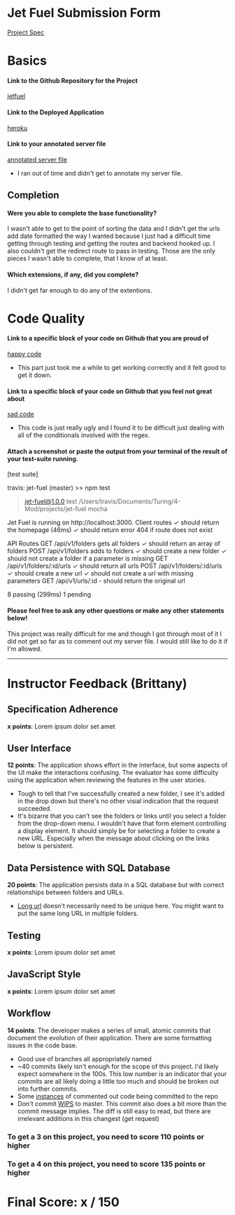 # Jet Fuel Submission Form

[Project Spec](http://frontend.turing.io/projects/jet-fuel.html)

# Basics

#### Link to the Github Repository for the Project
[jetfuel](https://github.com/tlgreg86/jet-fuel)

#### Link to the Deployed Application
[heroku](https://tg-jetfuel.herokuapp.com/)

#### Link to your annotated server file
[annotated server file](https://github.com/tlgreg86/jet-fuel/blob/083bb0ee41d05e207981fa2a29a8ff4310316e0b/server.js)
* I ran out of time and didn't get to annotate my server file.

## Completion

#### Were you able to complete the base functionality?

I wasn't able to get to the point of sorting the data and I didn't get the urls add date formatted the way I wanted because I just had a difficult time getting through testing and getting the routes and backend hooked up. I also couldn't get the redirect route to pass in testing. Those are the only pieces I wasn't able to complete, that I know of at least.

#### Which extensions, if any, did you complete?

I didn't get far enough to do any of the extentions.

# Code Quality

#### Link to a specific block of your code on Github that you are proud of
[happy code](https://github.com/tlgreg86/jet-fuel/blob/8dbf6f42f06cfec1e8a972b411e959a5ffc60852/server.js#L30)

* This part just took me a while to get working correctly and it felt good to get it down.

#### Link to a specific block of your code on Github that you feel not great about
[sad code](https://github.com/tlgreg86/jet-fuel/blob/8dbf6f42f06cfec1e8a972b411e959a5ffc60852/public/scripts.js#L134)

* This code is just really ugly and I found it to be difficult just dealing with all of the conditionals involved with the regex.

#### Attach a screenshot or paste the output from your terminal of the result of your test-suite running.

[test suite]

travis: jet-fuel (master) >> npm test

> jet-fuel@1.0.0 test /Users/travis/Documents/Turing/4-Mod/projects/jet-fuel
> mocha

Jet Fuel is running on http://localhost:3000.
  Client routes
    ✓ should return the homepage (46ms)
    ✓ should return error 404 if route does not exist

  API Routes
    GET /api/v1/folders gets all folders
      ✓ should return an array of folders
    POST /api/v1/folders adds to folders
      ✓ should create a new folder
      ✓ should not create a folder if a parameter is missing
    GET /api/v1/folders/:id/urls
      ✓ should return all urls
    POST /api/v1/folders/:id/urls
      ✓ should create a new url
      ✓ should not create a url with missing parameters
    GET /api/v1/urls/:id
      - should return the original url


  8 passing (299ms)
  1 pending

#### Please feel free to ask any other questions or make any other statements below!

This project was really difficult for me and though I got through most of it I did not get so far as to comment out my server file. I would still like to do it if I'm allowed.

-----


# Instructor Feedback (Brittany)

## Specification Adherence

**x points**: Lorem ipsum dolor set amet

## User Interface

**12 points**: The application shows effort in the interface, but some aspects of the UI make the interactions confusing. The evaluator has some difficulty using the application when reviewing the features in the user stories.

* Tough to tell that I've successfully created a new folder, I see it's added in the drop down but there's no other visial indication that the request succeeded.
* It's bizarre that you can't see the folders or links until you select a folder from the drop-down menu. I wouldn't have that form element controlling a display element. It should simply be for selecting a folder to create a new URL. Especially when the message about clicking on the links below is persistent. 

## Data Persistence with SQL Database

**20 points**: The application persists data in a SQL database but with correct relationships between folders and URLs.

* [Long url](https://github.com/tlgreg86/jet-fuel/blob/master/db/migrations/20170816184259_initial.js#L13) doesn't necessarily need to be unique here. You might want to put the same long URL in multiple folders.

## Testing

**x points**: Lorem ipsum dolor set amet

## JavaScript Style

**x points**: Lorem ipsum dolor set amet

## Workflow

**14 points**: The developer makes a series of small, atomic commits that document the evolution of their application. There are some formatting issues in the code base.

* Good use of branches all appropriately named
* ~40 commits likely isn't enough for the scope of this project. I'd likely expect somewhere in the 100s. This low number is an indicator that your commits are all likely doing a little too much and should be broken out into further commits.
* Some [instances](https://github.com/tlgreg86/jet-fuel/commit/f6d491a62b5d1e1cf5e53a8da6a784cad2bc179d) of commented out code being committed to the repo
* Don't commit [WIPS](https://github.com/tlgreg86/jet-fuel/commit/c1973dc638326d1b4ab912cde1b30547bec3f256) to master. This commit also does a bit more than the commit message implies. The diff is still easy to read, but there are irrelevant additions in this changest (get request)

### To get a 3 on this project, you need to score 110 points or higher
### To get a 4 on this project, you need to score 135 points or higher

# Final Score: x / 150
